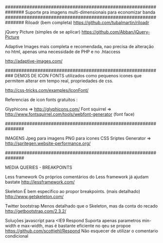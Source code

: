###############################################################
Suporte pra imagens multi-dimensionais para economizar banda
###############################################################
Riloadr (bem completa)
https://github.com/tubalmartin/riloadr 

jQuery Picture (simples de se aplicar)
https://github.com/Abban/jQuery-Picture

Adaptive Images 
mais completa e recomendada, nao precisa de alteração no html, 
apenas uma necessidade de PHP e no .htaccess

http://adaptive-images.com/

###########################################################
DEMOS DE ICON FONTS 
utilizados como pequenos icones que permitem alterar em tempo real, propriedades de css.

http://css-tricks.com/examples/IconFont/

Referencias de icon fonts gratuitos :

Glyphicons => http://glyphicons.com/
Font squirrel => http://www.fontsquirrel.com/tools/webfont-generator (font face)

###############################################################

IMAGENS
Jpeg para imagens
PNG para icones
CSS Sriptes Generator => http://spritegen.website-performance.org/

###############################################################

MEDIA QUERIES - BREAKPOINTS

Less framework
Os próprios comentários do Less framework já ajudam bastate
http://lessframework.com/

Skeleton 
É bem especifico ao propor breakpoints. (mais detalhado)
http://www.getskeleton.com/

Twitter bootstrap
Menos detalhado que o Skeleton, mas da conta do recado
http://getbootstrap.com/2.3.2/

Soluções javascript para <IE9 
Respond 
Suporta apenas parametros min-width e max-width, mas é bastante eficiente no qeu se propoe
https://github.com/scottjehl/Respond
Não esquecer de utilizar o comentario condicional
<!-- [if (lt IE 9) & (!IEMobile 7)]
	<script src="assets/js/respond.min.js"> </script> <![endif] -->

